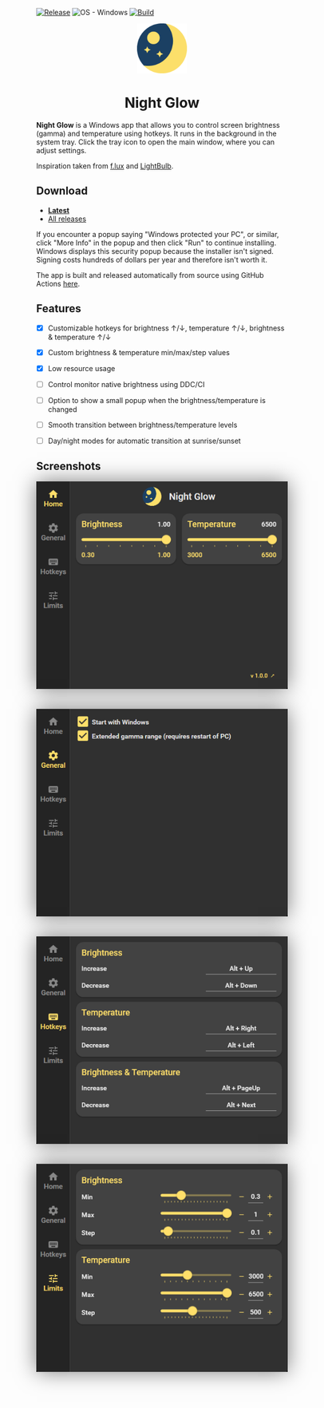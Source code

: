 [![Release](https://img.shields.io/github/release/tombayley/NightGlow.svg)](https://github.com/tombayley/NightGlow/releases)
![OS - Windows](https://img.shields.io/badge/OS-Windows-blue?logo=windows&logoColor=white)
[![Build](https://img.shields.io/github/actions/workflow/status/tombayley/NightGlow/main.yml?branch=main)](https://github.com/tombayley/NightGlow/actions)

<p align="center">
    <img src="res/app-icon.png" style="width: 100px;" />
</p>

<h1 align="center">Night Glow</h1>

**Night Glow** is a Windows app that allows you to control screen brightness (gamma) and temperature using hotkeys.
It runs in the background in the system tray. Click the tray icon to open the main window, where you can adjust settings.

Inspiration taken from [f.lux](https://justgetflux.com/) and [LightBulb](https://github.com/Tyrrrz/LightBulb).


## Download
- [**Latest**](https://github.com/tombayley/NightGlow/releases/latest)
- [All releases](https://github.com/tombayley/NightGlow/releases)


If you encounter a popup saying "Windows protected your PC", or similar, click "More Info" in the popup and then click "Run" to continue installing.
Windows displays this security popup because the installer isn't signed. Signing costs hundreds of dollars per year and therefore isn't worth it.

The app is built and released automatically from source using GitHub Actions [here](.github/workflows/main.yml).


## Features
- [x] Customizable hotkeys for brightness ↑/↓, temperature ↑/↓, brightness & temperature ↑/↓
- [x] Custom brightness & temperature min/max/step values
- [x] Low resource usage
- [ ] Control monitor native brightness using DDC/CI
- [ ] Option to show a small popup when the brightness/temperature is changed
- [ ] Smooth transition between brightness/temperature levels
- [ ] Day/night modes for automatic transition at sunrise/sunset


## Screenshots
<p align="center">
    <img align="center" src="res/home.png" style="box-shadow: 0 0 40px rgba(0, 0, 0, 0.5);" />
    <img align="center" src="res/settings.png" style="box-shadow: 0 0 40px rgba(0, 0, 0, 0.5); margin-top: 40px;" />
    <img align="center" src="res/hotkeys.png" style="box-shadow: 0 0 40px rgba(0, 0, 0, 0.5); margin-top: 40px;" />
    <img align="center" src="res/limits.png" style="box-shadow: 0 0 40px rgba(0, 0, 0, 0.5); margin-top: 40px;" />
</p>
